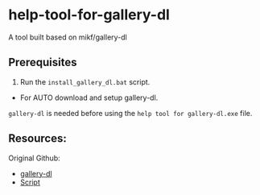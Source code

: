 # help-tool-for-gallery-dl

A tool built based on mikf/gallery-dl

## Prerequisites
1. Run the `install_gallery_dl.bat` script.
* For AUTO download and setup gallery-dl.

`gallery-dl` is needed before using the `help tool for gallery-dl.exe` file.

## Resources:
Original Github: 
* [gallery-dl](https://github.com/mikf/gallery-dl)
* [Script](https://github.com/mikf/gallery-dl/blob/master/docs/gallery-dl-example.conf)
